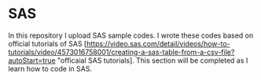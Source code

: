 # SAS

In this repository I upload SAS sample codes. I wrote these codes based on official tutorials of SAS [https://video.sas.com/detail/videos/how-to-tutorials/video/4573016758001/creating-a-sas-table-from-a-csv-file?autoStart=true "officaial SAS tutorials]. 
This section will be completed as I learn how to code in SAS.
